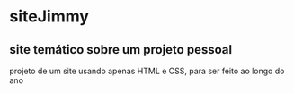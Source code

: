 # siteJimmy
## site temático sobre um projeto pessoal
projeto de um site usando apenas HTML e CSS, para ser feito ao longo do ano
